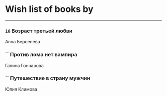 # Wish list of books by [](https://ok.ru/profile/536771522733)
---

### `16` Возраст третьей любви
Анна Берсенева

### `` Против лома нет вампира
Галина Гончарова

### `` Путешествие в страну мужчин
Юлия Климова

